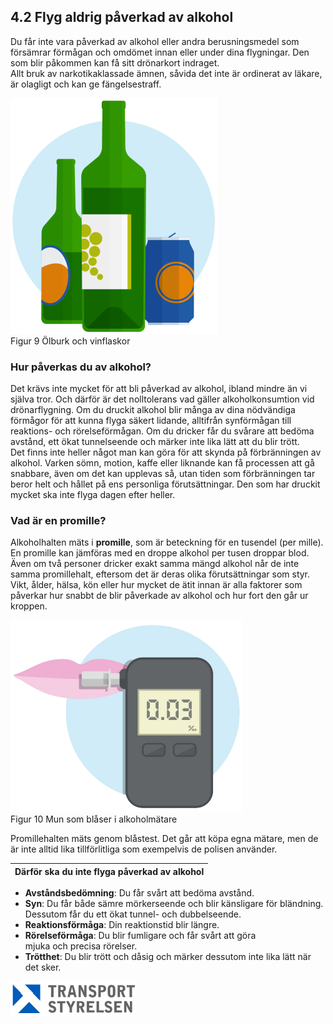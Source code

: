 ## 4.2 Flyg aldrig påverkad av alkohol

Du får inte vara påverkad av alkohol eller andra berusningsmedel som försämrar förmågan och omdömet innan eller under dina flygningar. Den som blir påkommen kan få sitt
drönarkort indraget.  
Allt bruk av narkotikaklassade ämnen, såvida det inte är ordinerat av läkare, är olagligt och kan ge fängelsestraff.

![Figur 9 Ölburk och vinflaskor](./A1A3_SE-sv/Figur_009.png)  
Figur 9 Ölburk och vinflaskor

### Hur påverkas du av alkohol?

Det krävs inte mycket för att bli påverkad av alkohol, ibland mindre än vi själva tror. Och därför är det nolltolerans vad gäller alkoholkonsumtion vid drönarflygning. Om du druckit alkohol blir många av dina nödvändiga förmågor för att kunna flyga säkert lidande, alltifrån synförmågan till reaktions- och rörelseförmågan. Om du dricker får du svårare att bedöma avstånd, ett ökat tunnelseende och märker inte lika lätt att du blir trött.  
Det finns inte heller något man kan göra för att skynda på förbränningen av alkohol. Varken sömn, motion, kaffe eller liknande kan få processen att gå snabbare, även om det kan upplevas så, utan tiden som förbränningen tar beror helt och hållet på ens personliga förutsättningar. Den som har druckit mycket ska inte flyga dagen efter heller.

### Vad är en promille?

Alkoholhalten mäts i **promille**, som är beteckning för en tusendel (per mille). En promille kan jämföras med en droppe alkohol per tusen droppar blod. Även om två personer dricker exakt samma mängd alkohol når de inte samma promillehalt, eftersom det är deras olika förutsättningar som styr. Vikt, ålder, hälsa, kön eller hur mycket de ätit innan är alla faktorer som påverkar hur snabbt de blir påverkade av alkohol och hur fort den går ur kroppen.

![Figur 10 Mun som blåser i alkoholmätare](./A1A3_SE-sv/Figur_010.png)  
Figur 10 Mun som blåser i alkoholmätare

Promillehalten mäts genom blåstest. Det går att köpa egna mätare, men de är inte alltid lika tillförlitliga som exempelvis de polisen använder.

| Därför ska du inte flyga påverkad av alkohol |
|---|
* **Avståndsbedömning**: Du får svårt att bedöma avstånd.
* **Syn**: Du får både sämre mörkerseende och blir känsligare för bländning. Dessutom får du ett ökat tunnel- och dubbelseende.
* **Reaktionsförmåga**: Din reaktionstid blir längre.
* **Rörelseförmåga**: Du blir fumligare och får svårt att göra  
mjuka och precisa rörelser.
* **Trötthet**: Du blir trött och dåsig och märker dessutom
inte lika lätt när det sker.

![Transport Styrelsen](./images/Logga.png)  
